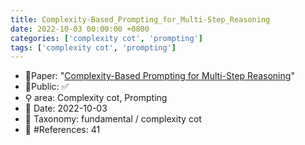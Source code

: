 ```yaml
---
title: Complexity-Based_Prompting_for_Multi-Step_Reasoning
date: 2022-10-03 00:00:00 +0800
categories: ['complexity cot', 'prompting']
tags: ['complexity cot', 'prompting']
---
```


- 📙Paper: "[Complexity-Based Prompting for Multi-Step Reasoning](https://www.semanticscholar.org/paper/Complexity-Based-Prompting-for-Multi-Step-Reasoning-Fu-Peng/c88cafa3e980765a64febe369ceb7c2aa7261d2a)"
- 🔑Public: ✅
- ⚲ area: Complexity cot, Prompting
- 📅 Date: 2022-10-03
- 🔎 Taxonomy: fundamental / complexity cot
- 📝 #References: 41
